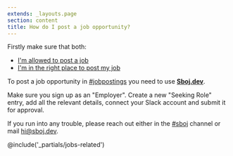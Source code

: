 ```yaml
---
extends: _layouts.page
section: content
title: How do I post a job opportunity?
---
```


Firstly make sure that both:

* [I'm allowed to post a job](/faqs/canipostajob)
* [I'm in the right place to post my job](/faqs/wheredoipostmyjob)

To post a job opportunity in [#jobpostings](https://zatech.slack.com/archives/C1RAZB24S) you need to use **[Sboj.dev](https://sboj.dev/zatech)**.

Make sure you sign up as an "Employer". Create a new "Seeking Role" entry, add all the relevant details, connect your Slack account and submit it for approval.

If you run into any trouble, please reach out either in the [#sboj](https://zatech.slack.com/archives/C04P9N0198T) channel or mail [hi@sboj.dev](hi@sboj.dev).

@include('_partials/jobs-related')

